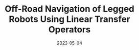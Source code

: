 ---
title: "Off-Road Navigation of Legged Robots Using Linear Transfer Operators"
collection: publications
category: manuscripts
permalink: /publication/2023-05-04-density-functions-offroad-navigation
excerpt: 'This paper presents the implementation of off-road navigation on legged robots using convex optimization through linear transfer operators. Given a traversability measure that captures the off-road environment, we lift the navigation problem into the density space using the Perron-Frobenius (P-F) operator. This allows the problem formulation to be represented as a convex optimization.'
date: 2023-05-04
venue: 'Modeling Estimation and Control Conference'
#slidesurl: ''
paperurl: 'https://arxiv.org/abs/2305.02938'
citation: 'Joseph Moyalan, Andrew Zheng, Sriram S. K. S. Narayanan, Umesh Vaidya (2023). "Off-Road Navigation of Legged Robots Using Linear Transfer Operators." <i> Modeling Estimation and Control Conference (2023) </i>. (best paper award)'
---